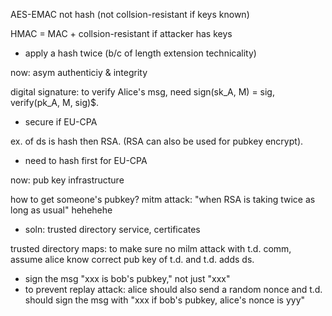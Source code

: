 AES-EMAC not hash (not collsion-resistant if keys known)

HMAC = MAC + collsion-resistant if attacker has keys

- apply a hash twice (b/c of length extension technicality)

now: asym authenticiy & integrity

digital signature: to verify Alice's msg, need sign(sk_A, M) = sig, verify(pk_A, M, sig)$.

- secure if EU-CPA

ex. of ds is hash then RSA. (RSA can also be used for pubkey encrypt).

- need to hash first for EU-CPA

now: pub key infrastructure

how to get someone's pubkey? mitm attack: "when RSA is taking twice as long as usual" hehehehe

- soln: trusted directory service, certificates

trusted directory maps: to make sure no milm attack with t.d. comm, assume alice know correct pub key of t.d. and t.d. adds ds.

- sign the msg "xxx is bob's pubkey," not just "xxx"
- to prevent replay attack: alice should also send a random nonce and t.d. should sign the msg with "xxx if bob's pubkey, alice's nonce is yyy"